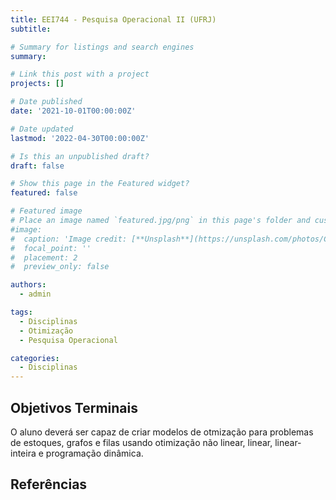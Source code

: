 ```yaml
---
title: EEI744 - Pesquisa Operacional II (UFRJ)
subtitle: 

# Summary for listings and search engines
summary: 

# Link this post with a project
projects: []

# Date published
date: '2021-10-01T00:00:00Z'

# Date updated
lastmod: '2022-04-30T00:00:00Z'

# Is this an unpublished draft?
draft: false

# Show this page in the Featured widget?
featured: false

# Featured image
# Place an image named `featured.jpg/png` in this page's folder and customize its options here.
#image:
#  caption: 'Image credit: [**Unsplash**](https://unsplash.com/photos/CpkOjOcXdUY)'
#  focal_point: ''
#  placement: 2
#  preview_only: false

authors:
  - admin

tags:
  - Disciplinas
  - Otimização
  - Pesquisa Operacional

categories:
  - Disciplinas
---
```


## Objetivos Terminais

O aluno deverá ser capaz de criar modelos de otmização para problemas de estoques, grafos e filas usando otimização não linear, linear, linear-inteira e programação dinâmica.

## Referências
